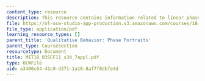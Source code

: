 ```yaml
---
content_type: resource
description: This resource contains information related to linear phase portraits.
file: https://ol-ocw-studio-app-production.s3.amazonaws.com/courses/18-03sc-differential-equations-fall-2011/a3406c6441c0d3711a188af7f0dbfe4d_MIT18_03SCF11_s34_7appl.pdf
file_type: application/pdf
learning_resource_types: []
parent_title: 'Qualitative Behavior: Phase Portraits'
parent_type: CourseSection
resourcetype: Document
title: MIT18_03SCF11_s34_7appl.pdf
type: OCWFile
uid: a3406c64-41c0-d371-1a18-8af7f0dbfe4d
---
```

